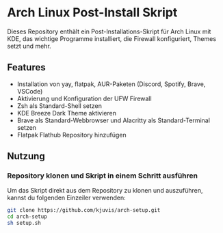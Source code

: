 # Arch Linux Post-Install Skript

Dieses Repository enthält ein Post-Installations-Skript für Arch Linux mit KDE, das wichtige Programme installiert, die Firewall konfiguriert, Themes setzt und mehr.

## Features

- Installation von yay, flatpak, AUR-Paketen (Discord, Spotify, Brave, VSCode)
- Aktivierung und Konfiguration der UFW Firewall
- Zsh als Standard-Shell setzen
- KDE Breeze Dark Theme aktivieren
- Brave als Standard-Webbrowser und Alacritty als Standard-Terminal setzen
- Flatpak Flathub Repository hinzufügen

## Nutzung

### Repository klonen und Skript in einem Schritt ausführen

Um das Skript direkt aus dem Repository zu klonen und auszuführen, kannst du folgenden Einzeiler verwenden:

```bash
git clone https://github.com/kjuvis/arch-setup.git 
cd arch-setup 
sh setup.sh
